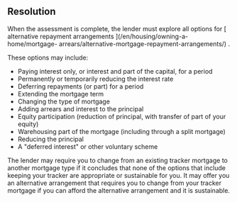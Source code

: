 ##  Resolution

When the assessment is complete, the lender must explore all options for [
alternative repayment arrangements ](/en/housing/owning-a-home/mortgage-
arrears/alternative-mortgage-repayment-arrangements/) .

These options may include:

  * Paying interest only, or interest and part of the capital, for a period 
  * Permanently or temporarily reducing the interest rate 
  * Deferring repayments (or part) for a period 
  * Extending the mortgage term 
  * Changing the type of mortgage 
  * Adding arrears and interest to the principal 
  * Equity participation (reduction of principal, with transfer of part of your equity) 
  * Warehousing part of the mortgage (including through a split mortgage) 
  * Reducing the principal 
  * A "deferred interest" or other voluntary scheme 

The lender may require you to change from an existing tracker mortgage to
another mortgage type if it concludes that none of the options that include
keeping your tracker are appropriate or sustainable for you. It may offer you
an alternative arrangement that requires you to change from your tracker
mortgage if you can afford the alternative arrangement and it is sustainable.
